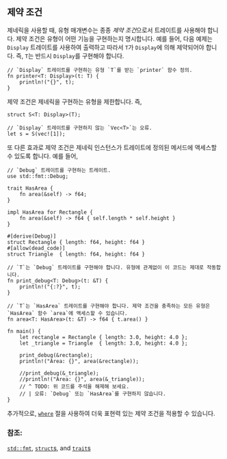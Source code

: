 ## 제약 조건

제네릭을 사용할 때, 유형 매개변수는 종종 *제약 조건*으로서 트레이트를 사용해야 합니다.
제약 조건은 유형이 어떤 기능을 구현하는지 명시합니다. 예를 들어, 다음 예제는 `Display` 트레이트를 사용하여 출력하고 따라서 `T`가 `Display`에 의해 제약되어야 합니다.
즉, `T`는 반드시 `Display`를 구현해야 합니다.

```rust,ignore
// `Display` 트레이트를 구현하는 유형 `T`를 받는 `printer` 함수 정의.
fn printer<T: Display>(t: T) {
    println!("{}", t);
}
```

제약 조건은 제네릭을 구현하는 유형을 제한합니다. 즉,

```rust,ignore
struct S<T: Display>(T);

// `Display` 트레이트를 구현하지 않는 `Vec<T>`는 오류.
let s = S(vec![1]);
```

또 다른 효과로 제약 조건은 제네릭 인스턴스가 트레이트에 정의된 메서드에 액세스할 수 있도록 합니다.
예를 들어,

```rust,editable
// `Debug` 트레이트를 구현하는 트레이트.
use std::fmt::Debug;

trait HasArea {
    fn area(&self) -> f64;
}

impl HasArea for Rectangle {
    fn area(&self) -> f64 { self.length * self.height }
}

#[derive(Debug)]
struct Rectangle { length: f64, height: f64 }
#[allow(dead_code)]
struct Triangle  { length: f64, height: f64 }

// `T`는 `Debug` 트레이트를 구현해야 합니다. 유형에 관계없이 이 코드는 제대로 작동합니다.
fn print_debug<T: Debug>(t: &T) {
    println!("{:?}", t);
}

// `T`는 `HasArea` 트레이트를 구현해야 합니다. 제약 조건을 충족하는 모든 유형은 `HasArea` 함수 `area`에 액세스할 수 있습니다.
fn area<T: HasArea>(t: &T) -> f64 { t.area() }

fn main() {
    let rectangle = Rectangle { length: 3.0, height: 4.0 };
    let _triangle = Triangle  { length: 3.0, height: 4.0 };

    print_debug(&rectangle);
    println!("Area: {}", area(&rectangle));

    //print_debug(&_triangle);
    //println!("Area: {}", area(&_triangle));
    // ^ TODO: 위 코드를 주석을 해제해 보세요.
    // | 오류: `Debug` 또는 `HasArea`를 구현하지 않습니다.
}
```

추가적으로, [`where`][where] 절을 사용하여 더욱 표현력 있는 제약 조건을 적용할 수 있습니다.

### 참조:

[`std::fmt`][fmt], [`struct`s][structs], and [`trait`s][traits]

[fmt]: ../hello/print.md
[methods]: ../fn/methods.md
[structs]: ../custom_types/structs.md
[traits]: ../trait.md
[where]: ../generics/where.md
